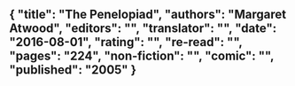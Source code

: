 {
 "title": "The Penelopiad",
 "authors": "Margaret Atwood",
 "editors": "",
 "translator": "",
 "date": "2016-08-01",
 "rating": "",
 "re-read": "",
 "pages": "224",
 "non-fiction": "",
 "comic": "",
 "published": "2005"
}
---

